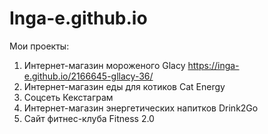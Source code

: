 # Inga-e.github.io
Мои проекты:
1. Интернет-магазин мороженого Glacy https://inga-e.github.io/2166645-gllacy-36/
2. Интернет-магазин еды для котиков Cat Energy
3. Соцсеть Кекстаграм
4. Интернет-магазин энергетических напитков Drink2Go
5. Сайт фитнес-клуба Fitness 2.0
   
